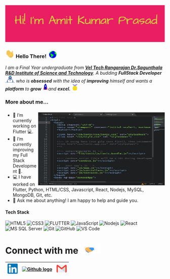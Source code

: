 <img align="center" src="https://github.com/cruze2/cruze2/blob/main/Assets/name.jpg" width="800px">

<!-- <img align="right" alt="PC GIF" src="https://github.com/cruze2/cruze2/blob/main/Assets/aboutme.gif" width="170" height="150" align="right" /> -->

### <img src="https://github.com/cruze2/cruze2/blob/main/Assets/Hi.gif" width="29px"> **Hello There!** &nbsp;<img src="https://github.com/cruze2/cruze2/blob/main/Assets/Earth.gif" width="24px">

<p>
  <em>
    I am a Final Year undergraduate from <a href="https://www.veltech.edu.in/"> <b>Vel Tech Rangarajan Dr.Sagunthala R&D Institute of Science and Technology</b></a>.  
    A budding <b>FullStack Developer</b> <img src="https://github.com/cruze2/cruze2/blob/main/Assets/Developer.gif" width="30px"> who is <b>obsessed</b> with the idea of <b>improving</b> himself and wants a <b>platform</b> to 
    <b>grow</b> <img src="https://github.com/cruze2/cruze2/blob/main/Assets/Rocket.gif" width="18px">and 
    <b>excel.</b> <img src="https://github.com/cruze2/cruze2/blob/main/Assets/Medal.gif" width="20px">
  </em>  
</p>

### **More about me...**
### <img align="right" src="https://github.com/cruze2/cruze2/blob/main/Assets/1QIe.gif" height="230" width="400">
- 🔭 I’m currently working on Flutter 💻.
- 🌱 I’m currently improving my Full Stack Development 🚀.
- 💻 I have worked on Flutter, Python, HTML/CSS, Javascript, React, Nodejs, MySQL, MongoDB, Git, etc.
- 💬 Ask me about anything! I am happy to help and guide you.





#### Tech Stack
![HTML5](https://img.shields.io/badge/-HTML5-%23E44D27?style=flat-square&logo=html5&logoColor=ffffff)
![CSS3](https://img.shields.io/badge/-CSS3-%231572B6?style=flat-square&logo=css3)
![FLUTTER](https://img.shields.io/badge/Flutter-%2302569B.svg?style=flat-square&logo=Flutter&logoColor=white)
![JavaScript](https://img.shields.io/badge/-JavaScript-%23F7DF1C?style=flat-square&logo=javascript&logoColor=000000&labelColor=%23F7DF1C&color=%23FFCE5A)
![Nodejs](https://img.shields.io/badge/-Nodejs-black?style=flat-square&logo=Node.js)
![React](https://img.shields.io/badge/-React-%23282C34?style=flat-square&logo=react)
![MS SQL Server](http://img.shields.io/badge/-MS%20SQL%20Server-CC2927?style=flat-square&logo=microsoft-sql-server&logoColor=ffffff)
![Git](https://img.shields.io/badge/-Git-%23F05032?style=flat-square&logo=git&logoColor=%23ffffff)
![GitHub](https://img.shields.io/badge/-GitHub-181717?style=flat-square&logo=github)
![VS Code](http://img.shields.io/badge/-VS%20Code-007ACC?style=flat-square&logo=visual-studio-code&logoColor=ffffff)


# Connect with me<img src="https://github.com/cruze2/cruze2/blob/main/Assets/Handshake.gif" height="32px">



| [<img src="https://github.com/cruze2/cruze2/blob/main/Assets/Linkedin.svg" alt="Linkedin Logo" width="32">](https://www.linkedin.com/in/amit-kumar-prasad-855719188/) | [<img src="https://cdn.svgporn.com/logos/github-icon.svg" alt="Github logo" width="34">](https://github.com/cruze2/) | [<img src="https://github.com/cruze2/cruze2/blob/main/Assets/Gmail.svg" alt="Gmail logo" height="32">](mailto:amitcruiser3@gmail.com)
|:---:|:---:|:---:|




<!--
**Srezzx/Srezzx** is a ✨ _special_ ✨ repository because its `README.md` (this file) appears on your GitHub profile.

Here are some ideas to get you started:

- 🔭 I’m currently working on ...
- 🌱 I’m currently learning ...
- 👯 I’m looking to collaborate on ...
- 🤔 I’m looking for help with ...
- 💬 Ask me about ...
- 📫 How to reach me: ...
- 😄 Pronouns: ...
- ⚡ Fun fact: ...
-->
